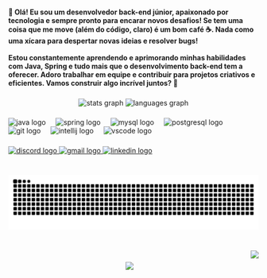 <h4 align="left">👋 Olá! Eu sou um desenvolvedor back-end júnior, apaixonado por tecnologia e sempre pronto para encarar novos desafios! Se tem uma coisa que me move (além do código, claro) é um bom café ☕. Nada como uma xícara para despertar novas ideias e resolver bugs!<br><br>Estou constantemente aprendendo e aprimorando minhas habilidades com Java, Spring e tudo mais que o desenvolvimento back-end tem a oferecer. Adoro trabalhar em equipe e contribuir para projetos criativos e eficientes. Vamos construir algo incrível juntos? 🚀</h4>

###

<div align="center">
  <img src="https://github-readme-stats.vercel.app/api?username=Fssantos1999&hide_title=false&hide_rank=false&show_icons=true&include_all_commits=true&count_private=true&disable_animations=false&theme=swift&locale=en&hide_border=false" height="150" alt="stats graph"  />
  <img src="https://github-readme-stats.vercel.app/api/top-langs?username=Fssantos1999&locale=en&hide_title=false&layout=compact&card_width=320&langs_count=5&theme=swift&hide_border=false" height="150" alt="languages graph"  />
</div>

###

<div align="left">
  <img src="https://cdn.jsdelivr.net/gh/devicons/devicon/icons/java/java-original.svg" height="30" alt="java logo"  />
  <img width="12" />
  <img src="https://cdn.jsdelivr.net/gh/devicons/devicon/icons/spring/spring-original.svg" height="30" alt="spring logo"  />
  <img width="12" />
  <img src="https://cdn.jsdelivr.net/gh/devicons/devicon/icons/mysql/mysql-original.svg" height="30" alt="mysql logo"  />
  <img width="12" />
  <img src="https://cdn.jsdelivr.net/gh/devicons/devicon/icons/postgresql/postgresql-original.svg" height="30" alt="postgresql logo"  />
  <img width="12" />
  <img src="https://cdn.jsdelivr.net/gh/devicons/devicon/icons/git/git-original.svg" height="30" alt="git logo"  />
  <img width="12" />
  <img src="https://cdn.jsdelivr.net/gh/devicons/devicon/icons/intellij/intellij-original.svg" height="30" alt="intellij logo"  />
  <img width="12" />
  <img src="https://cdn.jsdelivr.net/gh/devicons/devicon/icons/vscode/vscode-original.svg" height="30" alt="vscode logo"  />
</div>

###

<div align="left">
  <a href="ghostt000" target="_blank">
    <img src="https://img.shields.io/static/v1?message=Discord&logo=discord&label=&color=7289DA&logoColor=white&labelColor=&style=for-the-badge" height="35" alt="discord logo"  />
  </a>
  <a href="felipecunhassantos@gmail.com" target="_blank">
    <img src="https://img.shields.io/static/v1?message=Gmail&logo=gmail&label=&color=D14836&logoColor=white&labelColor=&style=for-the-badge" height="35" alt="gmail logo"  />
  </a>
  <a href="https://www.linkedin.com/in/felipecunhasantos9/" target="_blank">
    <img src="https://img.shields.io/static/v1?message=LinkedIn&logo=linkedin&label=&color=0077B5&logoColor=white&labelColor=&style=for-the-badge" height="35" alt="linkedin logo"  />
  </a>
</div>

###

<br clear="both">

<img src="https://raw.githubusercontent.com/Fssantos1999/Fssantos1999/output/snake.svg" alt="Snake animation" />

###

<br clear="both">

<img align="right" height="150" src="https://i.giphy.com/media/v1.Y2lkPTc5MGI3NjExcWx1eGgwZTlzaXIyemVvazFmajhlNXc2NHFzMWtqdTRtdTQ0ZnkwdiZlcD12MV9pbnRlcm5hbF9naWZfYnlfaWQmY3Q9Zw/mGbVHOAtP52ksjmXd7/giphy.gif"  />

###

<div align="center">
  <img src="https://profile-counter.glitch.me/Fssantos1999/count.svg?"  />
</div>

###
